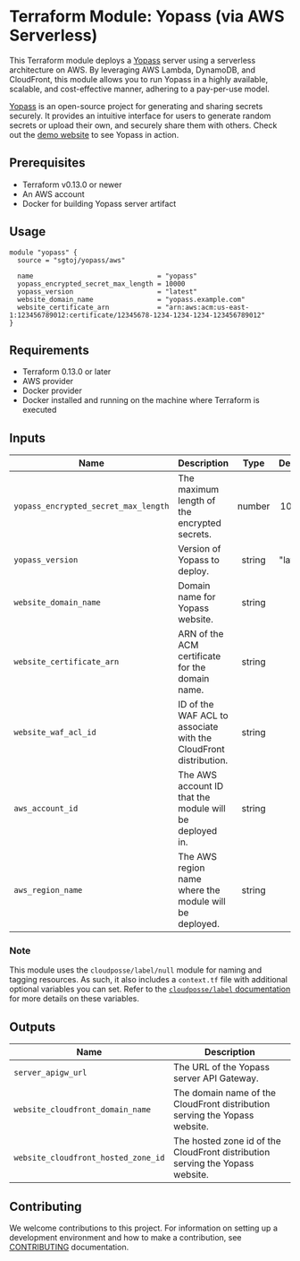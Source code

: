 # Terraform Module: Yopass (via AWS Serverless)


This Terraform module deploys a [Yopass](https://github.com/jhaals/yopass)
server using a serverless architecture on AWS. By leveraging AWS Lambda,
DynamoDB, and CloudFront, this module allows you to run Yopass in a highly
available, scalable, and cost-effective manner, adhering to a pay-per-use model.

[Yopass](https://github.com/jhaals/yopass) is an open-source project for
generating and sharing secrets securely. It provides an intuitive interface for
users to generate random secrets or upload their own, and securely share them
with others. Check out the [demo website](https://yopass.se/) to see Yopass in
action.

## Prerequisites

- Terraform v0.13.0 or newer
- An AWS account
- Docker for building Yopass server artifact

## Usage

```hcl
module "yopass" {
  source = "sgtoj/yopass/aws"

  name                               = "yopass"
  yopass_encrypted_secret_max_length = 10000
  yopass_version                     = "latest"
  website_domain_name                = "yopass.example.com"
  website_certificate_arn            = "arn:aws:acm:us-east-1:123456789012:certificate/12345678-1234-1234-1234-123456789012"
}
```

## Requirements

- Terraform 0.13.0 or later
- AWS provider
- Docker provider
- Docker installed and running on the machine where Terraform is executed

## Inputs

| Name                                 | Description                                                      |  Type  | Default  | Required |
|--------------------------------------|------------------------------------------------------------------|:------:|:--------:|:--------:|
| `yopass_encrypted_secret_max_length` | The maximum length of the encrypted secrets.                     | number |  10000   |    no    |
| `yopass_version`                     | Version of Yopass to deploy.                                     | string | "latest" |    no    |
| `website_domain_name`                | Domain name for Yopass website.                                  | string |    ""    |   yes    |
| `website_certificate_arn`            | ARN of the ACM certificate for the domain name.                  | string |    ""    |   yes    |
| `website_waf_acl_id`                 | ID of the WAF ACL to associate with the CloudFront distribution. | string |    ""    |    no    |
| `aws_account_id`                     | The AWS account ID that the module will be deployed in.          | string |    ""    |    no    |
| `aws_region_name`                    | The AWS region name where the module will be deployed.           | string |    ""    |    no    |

### Note

This module uses the `cloudposse/label/null` module for naming and tagging
resources. As such, it also includes a `context.tf` file with additional
optional variables you can set. Refer to the [`cloudposse/label` documentation](https://registry.terraform.io/modules/cloudposse/label/null/latest)
for more details on these variables.

## Outputs

| Name                                | Description                                                                   |
|-------------------------------------|-------------------------------------------------------------------------------|
| `server_apigw_url`                  | The URL of the Yopass server API Gateway.                                     |
| `website_cloudfront_domain_name`    | The domain name of the CloudFront distribution serving the Yopass website.    |
| `website_cloudfront_hosted_zone_id` | The hosted zone id of the CloudFront distribution serving the Yopass website. |

## Contributing

We welcome contributions to this project. For information on setting up a
development environment and how to make a contribution, see [CONTRIBUTING](./CONTRIBUTING.md)
documentation.
